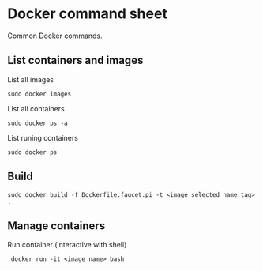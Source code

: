 # Docker command sheet
Common Docker commands.
## List containers and images
List all images 
```
sudo docker images 
```
List all containers 
```
sudo docker ps -a
```
List runing containers
```
sudo docker ps
```
## Build
```
sudo docker build -f Dockerfile.faucet.pi -t <image selected name:tag> .
```

## Manage containers
Run container (interactive with shell)
```
 docker run -it <image name> bash
```
